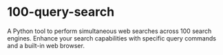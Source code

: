 # 100-query-search
A Python tool to perform simultaneous web searches across 100 search engines. Enhance your search capabilities with specific query commands and a built-in web browser.
